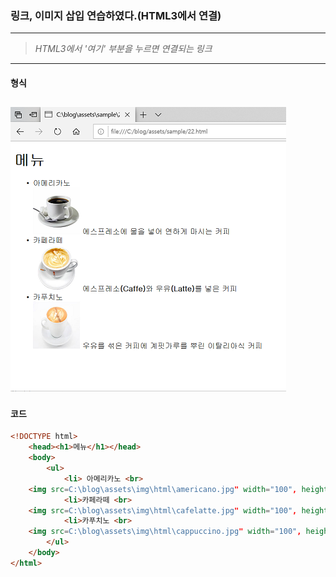 ### 링크, 이미지 삽입 연습하였다.(HTML3에서 연결)

---

>*HTML3에서 '여기' 부분을 누르면 연결되는 링크*


---

#### 형식
![](/assets/img/html/html4.png)
---

#### 코드

```html
<!DOCTYPE html>
    <head><h1>메뉴</h1></head>
    <body>
        <ul>
            <li> 아메리카노 <br>
	<img src=C:\blog\assets\img\html\americano.jpg" width="100", height="100"> 에스프레소에 물을 넣어 연하게 마시는 커피</li>
            <li>카페라떼 <br>
	<img src=C:\blog\assets\img\html\cafelatte.jpg" width="100", height="100"> 에스프레소<strong>(Caffe)</strong>와 우유<strong>(Latte)</strong>를 넣은 커피</li>
            <li>카푸치노 <br>
	<img src=C:\blog\assets\img\html\cappuccino.jpg" width="100", height="100"> 우유를 섞은 커피에 계핏가루를 뿌린 이탈리아식 커피</li>
        </ul>
    </body>
</html>
```

